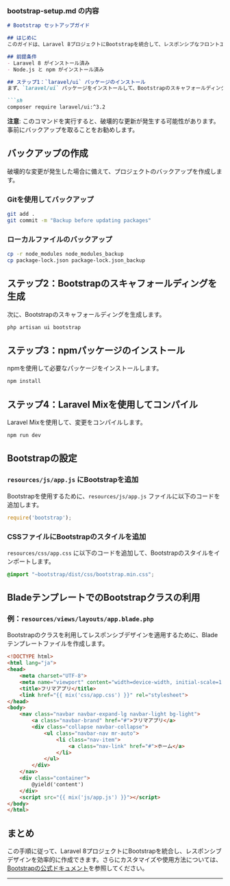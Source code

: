 
### bootstrap-setup.md の内容

```markdown
# Bootstrap セットアップガイド

## はじめに
このガイドは、Laravel 8プロジェクトにBootstrapを統合して、レスポンシブなフロントエンドデザインを効率的に作成するための手順を示します。

## 前提条件
- Laravel 8 がインストール済み
- Node.js と npm がインストール済み

## ステップ1：`laravel/ui` パッケージのインストール
まず、`laravel/ui` パッケージをインストールして、Bootstrapのスキャフォールディングを有効にします。

```sh
composer require laravel/ui:^3.2
```

**注意**: このコマンドを実行すると、破壊的な更新が発生する可能性があります。事前にバックアップを取ることをお勧めします。

## バックアップの作成
破壊的な変更が発生した場合に備えて、プロジェクトのバックアップを作成します。

### Gitを使用してバックアップ
```sh
git add .
git commit -m "Backup before updating packages"
```

### ローカルファイルのバックアップ
```sh
cp -r node_modules node_modules_backup
cp package-lock.json package-lock.json_backup
```

## ステップ2：Bootstrapのスキャフォールディングを生成
次に、Bootstrapのスキャフォールディングを生成します。

```sh
php artisan ui bootstrap
```

## ステップ3：npmパッケージのインストール
npmを使用して必要なパッケージをインストールします。

```sh
npm install
```

## ステップ4：Laravel Mixを使用してコンパイル
Laravel Mixを使用して、変更をコンパイルします。

```sh
npm run dev
```

## Bootstrapの設定

### `resources/js/app.js` にBootstrapを追加
Bootstrapを使用するために、`resources/js/app.js` ファイルに以下のコードを追加します。

```js
require('bootstrap');
```

### CSSファイルにBootstrapのスタイルを追加
`resources/css/app.css` に以下のコードを追加して、Bootstrapのスタイルをインポートします。

```css
@import "~bootstrap/dist/css/bootstrap.min.css";
```

## BladeテンプレートでのBootstrapクラスの利用

### 例：`resources/views/layouts/app.blade.php`
Bootstrapのクラスを利用してレスポンシブデザインを適用するために、Bladeテンプレートファイルを作成します。

```html
<!DOCTYPE html>
<html lang="ja">
<head>
    <meta charset="UTF-8">
    <meta name="viewport" content="width=device-width, initial-scale=1.0">
    <title>フリマアプリ</title>
    <link href="{{ mix('css/app.css') }}" rel="stylesheet">
</head>
<body>
    <nav class="navbar navbar-expand-lg navbar-light bg-light">
        <a class="navbar-brand" href="#">フリマアプリ</a>
        <div class="collapse navbar-collapse">
            <ul class="navbar-nav mr-auto">
                <li class="nav-item">
                    <a class="nav-link" href="#">ホーム</a>
                </li>
            </ul>
        </div>
    </nav>
    <div class="container">
        @yield('content')
    </div>
    <script src="{{ mix('js/app.js') }}"></script>
</body>
</html>
```

## まとめ
この手順に従って、Laravel 8プロジェクトにBootstrapを統合し、レスポンシブデザインを効率的に作成できます。さらにカスタマイズや使用方法については、[Bootstrapの公式ドキュメント](https://getbootstrap.com/)を参照してください。

---


